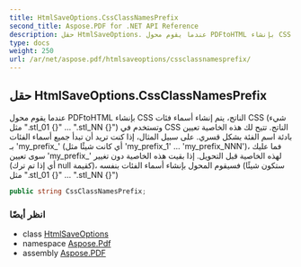 ```yaml
---
title: HtmlSaveOptions.CssClassNamesPrefix
second_title: Aspose.PDF for .NET API Reference
description: حقل HtmlSaveOptions. عندما يقوم محول PDFtoHTML بإنشاء CSS الناتج، يتم إنشاء أسماء فئات CSS مثل .stl_01 ... .stl_NN وتستخدم في CSS الناتج. تتيح لك هذه الخاصية تعيين بادئة اسم الفئة بشكل قسري. على سبيل المثال، إذا كنت تريد أن تبدأ جميع أسماء الفئات بـ my_prefix_ أي كانت شيئًا مثل my_prefix_1 ... my_prefix_NNN، فما عليك سوى تعيين my_prefix_ لهذه الخاصية قبل التحويل. إذا بقيت هذه الخاصية دون تغيير، أي إذا تم ترك null كقيمة، فسيقوم المحول بإنشاء أسماء الفئات بنفسه، ستكون شيئًا مثل .stl_01 ... .stl_NN
type: docs
weight: 250
url: /ar/net/aspose.pdf/htmlsaveoptions/cssclassnamesprefix/
---
```

## حقل HtmlSaveOptions.CssClassNamesPrefix

عندما يقوم محول PDFtoHTML بإنشاء CSS الناتج، يتم إنشاء أسماء فئات CSS (شيء مثل ".stl_01 {}" ... ".stl_NN {}") وتستخدم في CSS الناتج. تتيح لك هذه الخاصية تعيين بادئة اسم الفئة بشكل قسري. على سبيل المثال، إذا كنت تريد أن تبدأ جميع أسماء الفئات بـ 'my_prefix_' (أي كانت شيئًا مثل 'my_prefix_1' ... 'my_prefix_NNN')، فما عليك سوى تعيين 'my_prefix_' لهذه الخاصية قبل التحويل. إذا بقيت هذه الخاصية دون تغيير (أي إذا تم ترك null كقيمة)، فسيقوم المحول بإنشاء أسماء الفئات بنفسه (ستكون شيئًا مثل ".stl_01 {}" ... ".stl_NN {}")

```csharp
public string CssClassNamesPrefix;
```

### انظر أيضًا

* class [HtmlSaveOptions](../)
* namespace [Aspose.Pdf](../../../aspose.pdf/)
* assembly [Aspose.PDF](../../../)